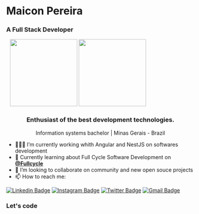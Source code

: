 # Maicon Pereira
<h3>A Full Stack Developer</h3>

<div style='margin-left:10px;'>
  <img height="180em" src="https://github-readme-stats.vercel.app/api?username=maiconpereira&show_icons=true&theme=dracula&include_all_commits=true&count_private=true?x=0"/>
  <img height="180em" src="https://github-readme-stats.vercel.app/api/top-langs/?username=maiconpereira&layout=compact&langs_count=7&theme=dracula"/>
</div>

<h3 align="center">Enthusiast of the best development technologies.</h3>

<p align="center">Information systems bachelor | Minas Gerais - Brazil</p>

- 🧑🏻‍💻  I’m currently working whith Angular and NestJS on softwares development
- 💜  Currently learning about Full Cycle Software Development on [**@Fullcycle**](https://github.com/codeedu)
- 👯  I’m looking to collaborate on community and new open souce projects 
- 📫  How to reach me:
  
[![Linkedin Badge](https://img.shields.io/badge/-LinkedIn-blue?style=flat-square&logo=Linkedin&logoColor=white&link=https://www.linkedin.com/in/rebeccamanzi/)](https://www.linkedin.com/in/maicon-pereira)
[![Instagram Badge](https://img.shields.io/badge/-Instagram-C13584?style=flat-square&labelColor=C13584&logo=instagram&logoColor=white&link=https://www.instagram.com/codepwr/)](https://www.instagram.com/maiconpereira0/)
[![Twitter Badge](https://img.shields.io/badge/-Twitter-1ca0f1?style=flat-square&labelColor=1ca0f1&logo=twitter&logoColor=white&link=https://twitter.com/lgdbittencourt)](https://twitter.com/MaiconPDev)
[![Gmail Badge](https://img.shields.io/badge/-Gmail-c14438?style=flat-square&logo=Gmail&logoColor=white&link=mailto:rebeccamanzi@gmail.com)](mailto:maiconp.sistemas@gmail.com)

### Let's code
<!--
### Hi there 👋

**MaiconPereira/maiconpereira** is a ✨ _special_ ✨ repository because its `README.md` (this file) appears on your GitHub profile.

Here are some ideas to get you started:

- 🔭 I’m currently working on ...
- 🌱 I’m currently learning ...
- 👯 I’m looking to collaborate on ...
- 🤔 I’m looking for help with ...
- 💬 Ask me about ...
- 📫 How to reach me: ...
- 😄 Pronouns: ...
- ⚡ Fun fact: ...
-->
